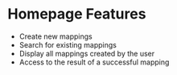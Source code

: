 # Homepage Features
- Create new mappings
- Search for existing mappings
- Display all mappings created by the user
- Access to the result of a successful mapping 

